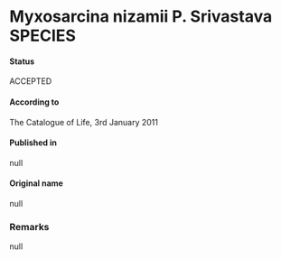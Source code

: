# Myxosarcina nizamii P. Srivastava SPECIES

#### Status
ACCEPTED

#### According to
The Catalogue of Life, 3rd January 2011

#### Published in
null

#### Original name
null

### Remarks
null